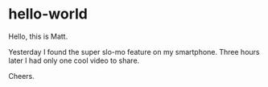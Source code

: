 # hello-world

Hello, this is Matt.

Yesterday I found the super slo-mo feature on my smartphone.
Three hours later I had only one cool video to share.

Cheers.

